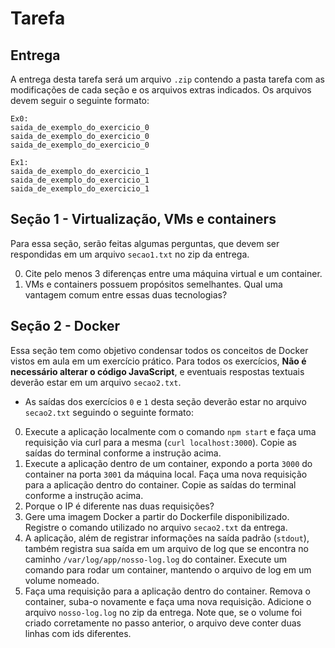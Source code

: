 # Tarefa

## Entrega

A entrega desta tarefa será um arquivo `.zip` contendo a pasta tarefa com as modificações de cada seção e os arquivos extras indicados. Os arquivos devem seguir o seguinte formato:

```
Ex0: 
saida_de_exemplo_do_exercicio_0
saida_de_exemplo_do_exercicio_0
saida_de_exemplo_do_exercicio_0

Ex1:
saida_de_exemplo_do_exercicio_1
saida_de_exemplo_do_exercicio_1
saida_de_exemplo_do_exercicio_1
```

## Seção 1 - Virtualização, VMs e containers

Para essa seção, serão feitas algumas perguntas, que devem ser respondidas em um arquivo `secao1.txt` no zip da entrega.

0. Cite pelo menos 3 diferenças entre uma máquina virtual e um container.
1. VMs e containers possuem propósitos semelhantes. Qual uma vantagem comum entre essas duas tecnologias?

## Seção 2 - Docker

Essa seção tem como objetivo condensar todos os conceitos de Docker vistos em aula em um exercício prático. Para todos os exercícios, **Não é necessário alterar o código JavaScript**, e eventuais respostas textuais deverão estar em um arquivo `secao2.txt`.

* As saídas dos exercícios `0` e `1` desta seção deverão estar no arquivo `secao2.txt` seguindo o seguinte formato:

0. Execute a aplicação localmente com o comando `npm start` e faça uma requisição via curl para a mesma (`curl localhost:3000`). Copie as saídas do terminal conforme a instrução acima.
1. Execute a aplicação dentro de um container, expondo a porta `3000` do container na porta `3001` da máquina local. Faça uma nova requisição para a aplicação dentro do container. Copie as saídas do terminal conforme a instrução acima.
2. Porque o IP é diferente nas duas requisições?
3. Gere uma imagem Docker a partir do Dockerfile disponibilizado. Registre o comando utilizado no arquivo `secao2.txt` da entrega.
4. A aplicação, além de registrar informações na saída padrão (`stdout`), também registra sua saída em um arquivo de log que se encontra no caminho `/var/log/app/nosso-log.log` do container. Execute um comando para rodar um container, mantendo o arquivo de log em um volume nomeado.
5. Faça uma requisição para a aplicação dentro do container. Remova o container, suba-o novamente e faça uma nova requisição. Adicione o arquivo `nosso-log.log` no zip da entrega. Note que, se o volume foi criado corretamente no passo anterior, o arquivo deve conter duas linhas com ids diferentes.
